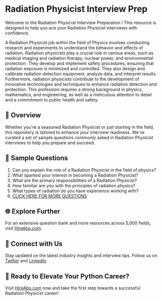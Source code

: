 # Radiation Physicist Interview Prep

Welcome to the Radiation Physicist Interview Preparation ! This resource is designed to help you ace your Radiation Physicist interviews with confidence.

A Radiation Physicist job within the field of Physics involves conducting research and experiments to understand the behavior and effects of radiation. Radiation physicists play a crucial role in various areas, such as medical imaging and radiation therapy, nuclear power, and environmental protection. They develop and implement safety procedures, ensuring that radiation exposure is minimized and controlled. They also design and calibrate radiation detection equipment, analyze data, and interpret results. Furthermore, radiation physicists contribute to the development of innovative technologies and techniques to enhance radiation detection and protection. This profession requires a strong background in physics, mathematics, and engineering, as well as a meticulous attention to detail and a commitment to public health and safety.

## 🚀 Overview

Whether you're a seasoned Radiation Physicist or just starting in the field, this repository is tailored to enhance your interview readiness. We've curated a set of sample questions commonly asked in Radiation Physicist interviews to help you prepare and succeed.

## 📝 Sample Questions

1. Can you explain the role of a Radiation Physicist in the field of physics?
2. What sparked your interest in becoming a Radiation Physicist?
3. What are the primary responsibilities of a Radiation Physicist?
4. How familiar are you with the principles of radiation physics?
5. What types of radiation do you have experience working with?
6. [CLICK HERE FOR MORE QUESTIONS](https://hireabo.com/job/5_0_28/Radiation%20Physicist)

## 🌐 Explore Further

For an extensive question bank and more resources across 5,000 fields, visit [HireAbo.com](https://www.hireabo.com).

## 📱 Connect with Us

Stay updated on the latest industry insights and interview tips. Follow us on [Twitter](https://twitter.com/hireabo) and [LinkedIn](https://www.linkedin.com/in/hire-abo-3609972a8/).

## 🚀 Ready to Elevate Your Python Career?

Visit [HireAbo.com](https://www.hireabo.com) now and take the first step towards a successful Radiation Physicist career!